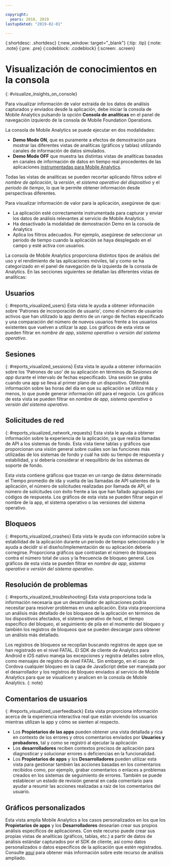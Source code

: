 ```yaml
---

copyright:
  years: 2018, 2019
lastupdated: "2019-02-01"

---
```


{:shortdesc: .shortdesc}
{:new_window: target="_blank"}
{:tip: .tip}
{:note: .note}
{:pre: .pre}
{:codeblock: .codeblock}
{:screen: .screen}

# Visualización de conocimientos en la consola
{: #visualize_insights_on_console}

Para visualizar información de valor extraída de los datos de análisis capturados y enviados desde la aplicación, debe iniciar la consola de Mobile Analytics pulsando la opción **Consola de analíticas** en el panel de navegación izquierdo de la consola de Mobile Foundation Operations.

La consola de Mobile Analytics se puede ejecutar en dos modalidades:
  - **Demo Mode ON**, que es puramente a efectos de demostración para mostrar las diferentes vistas de analíticas (gráficos y tablas) utilizando canales de información de datos simulados.
  - **Demo Mode OFF** que muestra las distintas vistas de analíticas basadas en canales de información de datos en tiempo real procedentes de las aplicaciones [instrumentadas para Mobile Analytics](/docs/services/mobilefoundation?topic=mobilefoundation-instrument_your_app#instrument_your_app).
  
Todas las vistas de analíticas se pueden recortar aplicando filtros sobre el *nombre de aplicación*, la *versión*, el *sistema operativo del dispositivo* y el *periodo de tiempo*, lo que le permite obtener información desde perspectivas diferentes.

Para visualizar información de valor para la aplicación, asegúrese de que:
  - La aplicación esté correctamente instrumentada para capturar y enviar los datos de análisis relevantes al servicio de Mobile Analytics.
  - Ha desactivado la modalidad de demostración Demo en la consola de Analytics
  - Aplica los filtros adecuados.  Por ejemplo, asegúrese de seleccionar un periodo de tiempo cuando la aplicación se haya desplegado en el campo y esté activa con usuarios.

La consola de Mobile Analytics proporciona distintos tipos de análisis del uso y el rendimiento de las aplicaciones móviles, tal y como se ha categorizado en el panel de navegación de la izquierda de la consola de Analytics.  En las secciones siguientes se detallan las diferentes vistas de analíticas: 


## Usuarios
{: #reports_visualized_users}
Esta vista le ayuda a obtener información sobre 'Patrones de incorporación de usuario', como el número de usuarios activos que han utilizado la app dentro de un rango de fechas especificado y una comparación del número de nuevos usuarios frente a los usuarios existentes que vuelven a utilizar la app.
Los gráficos de esta vista se pueden filtrar en *nombre de app*, *sistema operativo* o *versión del sistema operativo*.

## Sesiones
{: #reports_visualized_sessions}
Esta vista le ayuda a obtener información sobre los 'Patrones de uso' de su aplicación en términos de *Sesiones de app* durante el intervalo de fechas especificado. Una sesión se graba cuando una app se lleva al primer plano de un dispositivo.  Obtendrá información sobre las horas del día en que su aplicación se utiliza más y menos, lo que puede generar información útil para el negocio. Los gráficos de esta vista se pueden filtrar en *nombre de app*, *sistema operativo* o *versión del sistema operativo*.

## Solicitudes de red
{: #reports_visualized_network_requests}
Esta vista le ayuda a obtener información sobre la experiencia de la aplicación, ya que realiza llamadas de API a los sistemas de fondo.  Esta vista tiene tablas y gráficos que proporcionan una visión general sobre cuáles son las funciones más utilizadas de los sistemas de fondo y cuál ha sido su tiempo de respuesta y estabilidad, y si debería considerar el reequilibrio de los sistemas de soporte de fondo.

Esta vista contiene gráficos que trazan en un rango de datos determinado el Tiempo promedio de ida y vuelta de las llamadas de API salientes de la aplicación, el número de solicitudes realizadas por llamada de API, el número de solicitudes con éxito frente a las que han fallado agrupadas por códigos de respuesta.  Los gráficos de esta vista se pueden filtrar según el nombre de la app, el sistema operativo o las versiones del sistema operativo.

## Bloqueos
{: #reports_visualized_crashes}
Esta vista le ayuda con información sobre la estabilidad de la aplicación durante un periodo de tiempo seleccionado y le ayuda a decidir si el diseño/implementación de su aplicación debería corregirse.  Proporciona gráficos que contrastan el número de bloqueos contra el número total de usos y la frecuencia de bloqueo general.  Los gráficos de esta vista se pueden filtrar en *nombre de app*, *sistema operativo* o *versión del sistema operativo*.


## Resolución de problemas
{: #reports_visualized_troubleshooting}
Esta vista proporciona toda la información necesaria que un desarrollador de aplicaciones podría necesitar para resolver problemas en una aplicación.  Esta vista proporciona un análisis más detallado de los bloqueos de la aplicación en términos de los dispositivos afectados, el sistema operativo de host, el tiempo específico del bloqueo, el seguimiento de pila en el momento del bloqueo y también los registros de bloqueos que se pueden descargar para obtener un análisis más detallado.  

Los registros de bloqueos se recopilan buscando registros de apps que se han registrado en el nivel FATAL.  El SDK de cliente de Analytics para Android e iOS nativo maneja las excepciones y registra detalles sobre ellos, como mensajes de registro de nivel FATAL.  Sin embargo, en el caso de Cordova cualquier bloqueo en la capa de JavaScript debe ser manejada por el desarrollador y los registros de bloqueo enviados al servicio de Mobile Analytics para que se visualicen y analicen en la consola de Mobile Analytics.
{: note}


## Comentarios de usuarios
{: #reports_visualized_userfeedback}
Esta vista proporciona información acerca de la experiencia interactiva real que están viviendo los usuarios mientras utilizan la app y cómo se sienten al respecto.

* Los **Propietarios de las apps** pueden obtener una vista detallada y rica en contexto de los errores y otros comentarios enviados por **Usuarios y probadores**, tal y como se registró al ejecutar la aplicación
* Los **desarrolladores** reciben contextos precisos de aplicación para diagnosticar y solucionar errores o deficiencias en la funcionalidad.
* Los **Propietarios de apps** y los **Desarrolladores** pueden utilizar esta vista para gestionar también las acciones basadas en los comentarios recibidos como, por ejemplo, grabar comentarios o enlaces a problemas creados en los sistemas de seguimiento de errores.  También se puede establecer un estado de revisión general en cada comentario para ayudar a resumir las acciones realizadas a raíz de los comentarios del usuario.

## Gráficos personalizados
Esta vista amplía Mobile Analytics a los casos personalizados en los que los **Propietarios de apps** y los **Desarrolladores** desearían crear sus propios análisis específicos de aplicaciones.   Con este recurso puede crear sus propias vistas de analíticas (gráficos, tablas, etc.) a partir de datos de análisis estándar capturados por el SDK de cliente, así como datos personalizados o datos específicos de la aplicación que estén registrados.  Consulte [aquí](/docs/services/mobilefoundation?topic=mobilefoundation-build_custom_charts#build_custom_charts) para obtener más información sobre este recurso de análisis ampliado.


